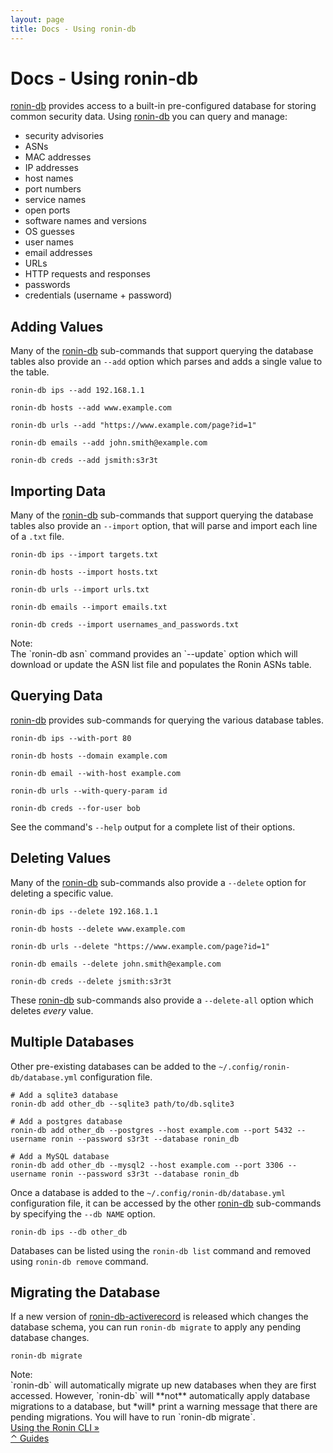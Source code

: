 ```yaml
---
layout: page
title: Docs - Using ronin-db
---
```


# Docs - Using ronin-db

[ronin-db] provides access to a built-in pre-configured database for storing
common security data. Using [ronin-db][ronin-db-synopsis] you can query and
manage:

* security advisories
* ASNs
* MAC addresses
* IP addresses
* host names
* port numbers
* service names
* open ports
* software names and versions
* OS guesses
* user names
* email addresses
* URLs
* HTTP requests and responses
* passwords
* credentials (username + password)

## Adding Values

Many of the [ronin-db][ronin-db-synopsis] sub-commands that support querying the
database tables also provide an `--add` option which parses and adds a single
value to the table.

```shell
ronin-db ips --add 192.168.1.1

ronin-db hosts --add www.example.com

ronin-db urls --add "https://www.example.com/page?id=1"

ronin-db emails --add john.smith@example.com

ronin-db creds --add jsmith:s3r3t
```

## Importing Data

Many of the [ronin-db][ronin-db-synopsis] sub-commands that support querying the
database tables also provide an `--import` option, that will parse and import
each line of a `.txt` file.

```shell
ronin-db ips --import targets.txt

ronin-db hosts --import hosts.txt

ronin-db urls --import urls.txt

ronin-db emails --import emails.txt

ronin-db creds --import usernames_and_passwords.txt
```

<article class="message is-dark">
  <div class="message-header">Note:</div>
  <div class="message-body" markdown="1">
The `ronin-db asn` command provides an `--update` option which will download
or update the ASN list file and populates the Ronin ASNs table.
  </div>
</article>

## Querying Data

[ronin-db][ronin-db-synopsis] provides sub-commands for querying the various
database tables.

```shell
ronin-db ips --with-port 80

ronin-db hosts --domain example.com

ronin-db email --with-host example.com

ronin-db urls --with-query-param id

ronin-db creds --for-user bob
```

See the command's `--help` output for a complete list of their options.

## Deleting Values

Many of the [ronin-db][ronin-db-synopsis] sub-commands also provide a `--delete`
option for deleting a specific value.

```shell
ronin-db ips --delete 192.168.1.1

ronin-db hosts --delete www.example.com

ronin-db urls --delete "https://www.example.com/page?id=1"

ronin-db emails --delete john.smith@example.com

ronin-db creds --delete jsmith:s3r3t
```

These [ronin-db][ronin-db-synopsis] sub-commands also provide a `--delete-all`
option which deletes *every* value.

## Multiple Databases

Other pre-existing databases can be added to the
`~/.config/ronin-db/database.yml` configuration file.

```$shell
# Add a sqlite3 database
ronin-db add other_db --sqlite3 path/to/db.sqlite3

# Add a postgres database
ronin-db add other_db --postgres --host example.com --port 5432 --username ronin --password s3r3t --database ronin_db

# Add a MySQL database
ronin-db add other_db --mysql2 --host example.com --port 3306 --username ronin --password s3r3t --database ronin_db
```

Once a database is added to the `~/.config/ronin-db/database.yml` configuration
file, it can be accessed by the other [ronin-db][ronin-db-synopsis] sub-commands
by specifying the `--db NAME` option.

```shell
ronin-db ips --db other_db
```

Databases can be listed using the `ronin-db list` command and removed using
`ronin-db remove` command.

## Migrating the Database

If a new version of [ronin-db-activerecord] is released which changes the
database schema, you can run `ronin-db migrate` to apply any pending database
changes.

```shell
ronin-db migrate
```

<article class="message is-dark">
  <div class="message-header">Note:</div>
  <div class="message-body" markdown="1">
`ronin-db` will automatically migrate up new databases when
they are first accessed. However, `ronin-db` will **not** automatically apply
database migrations to a database, but *will* print a warning message that
there are pending migrations. You will have to run `ronin-db migrate`.
  </div>
</article>

<div class="level">
  <div class="level-left">
    <a class="button" href="../using-the-ronin-cli/">
      Using the Ronin CLI &raquo;
    </a>
  </div>

  <div class="level-item">
    <a class="button" href="/docs/#guides">
      &#x2303; Guides
    </a>
  </div>
</div>


[ronin-db]: https://github.com/ronin-rb/ronin-db#readme
[ronin-db-synopsis]: https://github.com/ronin-rb/ronin-db#synopsis
[ronin-db-activerecord]: https://github.com/ronin-rb/ronin-db-activerecord#readme
